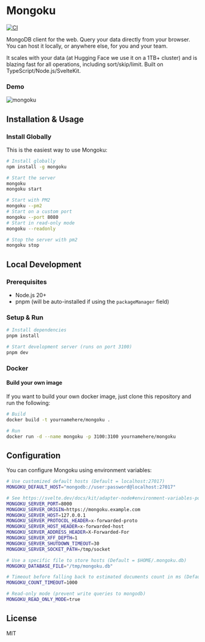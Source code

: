 # Mongoku

[![CI](https://github.com/huggingface/Mongoku/actions/workflows/ci.yml/badge.svg)](https://github.com/huggingface/Mongoku/actions/workflows/ci.yml)

MongoDB client for the web. Query your data directly from your browser. You can host it locally,
or anywhere else, for you and your team.

It scales with your data (at Hugging Face we use it on a 1TB+ cluster) and is blazing fast for all
operations, including sort/skip/limit. Built on TypeScript/Node.js/SvelteKit.

### Demo

![mongoku](https://huggingface.co/landing/assets/mongoku/mongoku-demo.gif)

## Installation & Usage

### Install Globally

This is the easiest way to use Mongoku:

```bash
# Install globally
npm install -g mongoku

# Start the server
mongoku
mongoku start

# Start with PM2
mongoku --pm2
# Start on a custom port
mongoku --port 8080
# Start in read-only mode
mongoku --readonly

# Stop the server with pm2
mongoku stop
```

## Local Development

### Prerequisites

- Node.js 20+
- pnpm (will be auto-installed if using the `packageManager` field)

### Setup & Run

```bash
# Install dependencies
pnpm install

# Start development server (runs on port 3100)
pnpm dev
```

### Docker

<!-- #### Using the Docker HUB image

```bash
docker run -d --name mongoku -p 3100:3100 huggingface/mongoku

# Run with customized default hosts
docker run -d --name mongoku -p 3100:3100 \
  --env MONGOKU_DEFAULT_HOST="mongodb://user:password@myhost.com:8888" \
  huggingface/mongoku
```
-->

#### Build your own image

If you want to build your own docker image, just clone this repository and run the following:

```bash
# Build
docker build -t yournamehere/mongoku .

# Run
docker run -d --name mongoku -p 3100:3100 yournamehere/mongoku
```

## Configuration

You can configure Mongoku using environment variables:

```bash
# Use customized default hosts (Default = localhost:27017)
MONGOKU_DEFAULT_HOST="mongodb://user:password@localhost:27017"

# See https://svelte.dev/docs/kit/adapter-node#environment-variables-port-and-host
MONGOKU_SERVER_PORT=8000
MONGOKU_SERVER_ORIGIN=https://mongoku.example.com
MONGOKU_SERVER_HOST=127.0.0.1
MONGOKU_SERVER_PROTOCOL_HEADER=x-forwarded-proto
MONGOKU_SERVER_HOST_HEADER=x-forwarded-host
MONGOKU_SERVER_ADDRESS_HEADER=X-Forwarded-For
MONGOKU_SERVER_XFF_DEPTH=1
MONGOKU_SERVER_SHUTDOWN_TIMEOUT=30
MONGOKU_SERVER_SOCKET_PATH=/tmp/socket

# Use a specific file to store hosts (Default = $HOME/.mongoku.db)
MONGOKU_DATABASE_FILE="/tmp/mongoku.db"

# Timeout before falling back to estimated documents count in ms (Default = 5000)
MONGOKU_COUNT_TIMEOUT=1000

# Read-only mode (prevent write queries to mongodb)
MONGOKU_READ_ONLY_MODE=true
```

## License

MIT
